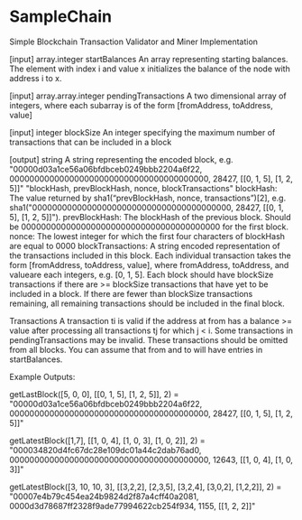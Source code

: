 # SampleChain
Simple Blockchain Transaction Validator and Miner Implementation

[input] array.integer startBalances
An array representing starting balances. The element with index i and value x initializes the balance of the node with address i to x.

[input] array.array.integer pendingTransactions
A two dimensional array of integers, where each subarray is of the form [fromAddress, toAddress, value]

[input] integer blockSize
An integer specifying the maximum number of transactions that can be included in a block

[output] string
A string representing the encoded block, e.g.
"00000d03a1ce56a06bfdbceb0249bbb2204a6f22, 0000000000000000000000000000000000000000, 28427, [[0, 1, 5], [1, 2, 5]]"
"blockHash, prevBlockHash, nonce, blockTransactions"
blockHash: The value returned by sha1(“prevBlockHash, nonce, transactions”)[2], e.g. sha1("0000000000000000000000000000000000000000, 28427, [[0, 1, 5], [1, 2, 5]]").
prevBlockHash: The blockHash of the previous block. Should be 0000000000000000000000000000000000000000 for the first block.
nonce: The lowest integer for which the first four characters of blockHash are equal to 0000
blockTransactions: A string encoded representation of the transactions included in this block. Each individual transaction takes the form [fromAddress, toAddress, value], where fromAddress, toAddress, and valueare each integers, e.g. [0, 1, 5].
Each block should have blockSize transactions if there are >= blockSize transactions that have yet to be included in a block. If there are fewer than blockSize transactions remaining, all remaining transactions should be included in the final block.

Transactions
A transaction ti is valid if the address at from has a balance >= value after processing all transactions tj for which j < i. Some transactions in pendingTransactions may be invalid. These transactions should be omitted from all blocks. You can assume that from and to will have entries in startBalances.

Example Outputs:

getLastBlock([5, 0, 0], [[0, 1, 5], [1, 2, 5]], 2) = "00000d03a1ce56a06bfdbceb0249bbb2204a6f22, 0000000000000000000000000000000000000000, 28427, [[0, 1, 5], [1, 2, 5]]"

getLatestBlock([1,7], [[1, 0, 4], [1, 0, 3], [1, 0, 2]], 2) = "000034820d4fc67dc28e109dc01a44c2dab76ad0, 0000000000000000000000000000000000000000, 12643, [[1, 0, 4], [1, 0, 3]]"

getLatestBlock([3, 10, 10, 3], [[3,2,2], [2,3,5], [3,2,4], [3,0,2], [1,2,2]], 2) = "00007e4b79c454ea24b9824d2f87a4cff40a2081, 0000d3d78687ff2328f9ade77994622cb254f934, 1155, [[1, 2, 2]]"
